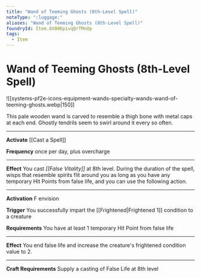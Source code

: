 ```yaml
---
title: "Wand of Teeming Ghosts (8th-Level Spell)"
noteType: ":luggage:"
aliases: "Wand of Teeming Ghosts (8th-Level Spell)"
foundryId: Item.8X80KpivqQrTMnOp
tags:
  - Item
---
```


# Wand of Teeming Ghosts (8th-Level Spell)
![[systems-pf2e-icons-equipment-wands-specialty-wands-wand-of-teeming-ghosts.webp|150]]

This pale wooden wand is carved to resemble a thigh bone with metal caps at each end. Ghostly tendrils seem to swirl around it every so often.

* * *

**Activate** [[Cast a Spell]]

**Frequency** once per day, plus overcharge

* * *

**Effect** You cast _[[False Vitality]]_ at 8th level. During the duration of the spell, wisps that resemble spirits flit around you as long as you have any temporary Hit Points from false life, and you can use the following action.

* * *

**Activation** F envision

**Trigger** You successfully impart the [[Frightened|Frightened 1]] condition to a creature

**Requirements** You have at least 1 temporary Hit Point from false life

* * *

**Effect** You end false life and increase the creature's frightened condition value to 2.

* * *

**Craft Requirements** Supply a casting of False Life at 8th level
